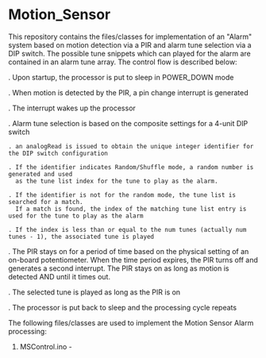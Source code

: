 # Motion_Sensor
This repository contains the files/classes for implementation of an "Alarm" system based on motion detection via a PIR and alarm tune selection via a DIP switch.  The possible tune snippets which can played for the alarm are contained in an alarm tune array.  The control flow is described below:

  . Upon startup, the processor is put to sleep in POWER_DOWN mode
  
  . When motion is detected by the PIR, a pin change interrupt is generated
  
  . The interrupt wakes up the processor
  
  . Alarm tune selection is based on the composite settings for a 4-unit DIP switch
  
    . an analogRead is issued to obtain the unique integer identifier for the DIP switch configuration
    
    . If the identifier indicates Random/Shuffle mode, a random number is generated and used
      as the tune list index for the tune to play as the alarm.
      
    . If the identifier is not for the random mode, the tune list is searched for a match.
      If a match is found, the index of the matching tune list entry is used for the tune to play as the alarm
      
    . If the index is less than or equal to the num tunes (actually num tunes - 1), the associated tune is played
    
  . The PIR stays on for a period of time based on the physical setting of an on-board potentiometer.  When the
    time period expires, the PIR turns off and generates a second interrupt. The PIR stays on as long as motion is detected
    AND until it times out.
    
  . The selected tune is played as long as the PIR is on
  
  . The processor is put back to sleep and the processing cycle repeats
  
  
  The following files/classes are used to implement the Motion Sensor Alarm processing:
  
  1. MSControl.ino - 
